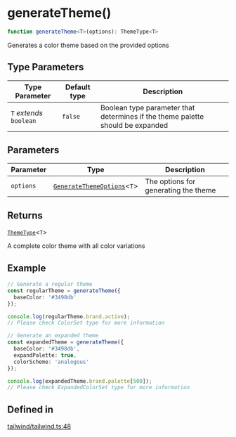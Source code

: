 # generateTheme()

```ts
function generateTheme<T>(options): ThemeType<T>
```

Generates a color theme based on the provided options

## Type Parameters

| Type Parameter | Default type | Description |
| ------ | ------ | ------ |
| `T` *extends* `boolean` | `false` | Boolean type parameter that determines if the theme palette should be expanded |

## Parameters

| Parameter | Type | Description |
| ------ | ------ | ------ |
| `options` | [`GenerateThemeOptions`](../interfaces/GenerateThemeOptions.md)\<`T`\> | The options for generating the theme |

## Returns

[`ThemeType`](../type-aliases/ThemeType.md)\<`T`\>

A complete color theme with all color variations

## Example

```ts
// Generate a regular theme
const regularTheme = generateTheme({
  baseColor: '#3498db'
});

console.log(regularTheme.brand.active);
// Please check ColorSet type for more information

// Generate an expanded theme
const expandedTheme = generateTheme({
  baseColor: '#3498db',
  expandPalette: true,
  colorScheme: 'analogous'
});

console.log(expandedTheme.brand.palette[500]);
// Please check ExpandedColorSet type for more information
```

## Defined in

[tailwind/tailwind.ts:48](https://github.com/Sillybit-io/colorhacks/blob/45b74b39d6ded2b71f4a5f8bced67fd323e8e403/src/features/tailwind/tailwind.ts#L48)
